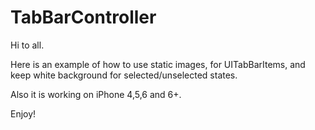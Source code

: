 # TabBarController

Hi to all.

Here is an example of how to use static images, for UITabBarItems, and keep white background for selected/unselected states.

Also it is working on iPhone 4,5,6 and 6+.

Enjoy!